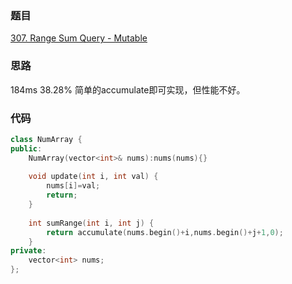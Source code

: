 ### 题目
[307. Range Sum Query - Mutable](https://leetcode-cn.com/problems/range-sum-query-mutable/submissions/)
### 思路
184ms 38.28%
简单的accumulate即可实现，但性能不好。
### 代码
```c++
class NumArray {
public:
    NumArray(vector<int>& nums):nums(nums){}
    
    void update(int i, int val) {
        nums[i]=val;
        return;
    }
    
    int sumRange(int i, int j) {
        return accumulate(nums.begin()+i,nums.begin()+j+1,0);
    }
private:
    vector<int> nums;
};
```
